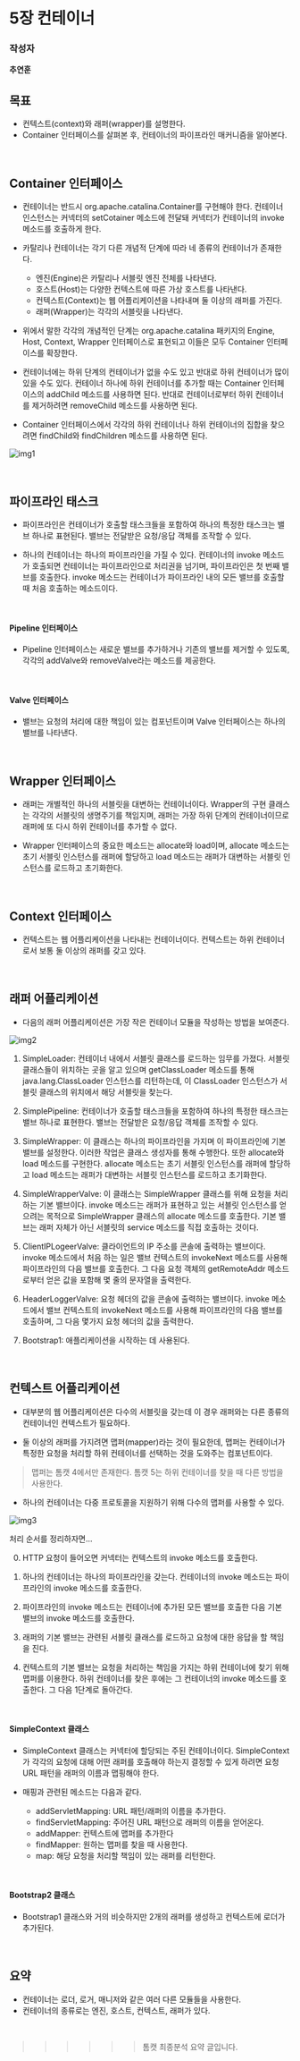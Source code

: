 # 5장 컨테이너
### 작성자

  **추연훈**

## 목표

- 컨텍스트(context)와 래퍼(wrapper)를 설명한다.
- Container 인터페이스를 살펴본 후, 컨테이너의 파이프라인 매커니즘을 알아본다.

<br/>

## Container 인터페이스

- 컨테이너는 반드시 org.apache.catalina.Container를 구현해야 한다. 컨테이너 인스턴스는 커넥터의 setCotainer 메소드에 전달돼 커넥터가 컨테이너의 invoke 메소드를 호출하게 한다.

- 카탈리나 컨테이너는 각기 다른 개념적 단계에 따라 네 종류의 컨테이너가 존재한다.
  - 엔진(Engine)은 카탈리나 서블릿 엔진 전체를 나타낸다.
  - 호스트(Host)는 다양한 컨텍스트에 따른 가상 호스트를 나타낸다.
  - 컨텍스트(Context)는 웹 어플리케이션을 나타내며 둘 이상의 래퍼를 가진다.
  - 래퍼(Wrapper)는 각각의 서블릿을 나타낸다.

- 위에서 말한 각각의 개념적인 단계는 org.apache.catalina 패키지의 Engine, Host, Context, Wrapper 인터페이스로 표현되고 이들은 모두 Container 인터페이스를 확장한다.

- 컨테이너에는 하위 단계의 컨테이너가 없을 수도 있고 반대로 하위 컨테이너가 많이 있을 수도 있다. 컨테이너 하나에 하위 컨테이너를 추가할 때는 Container 인터페이스의 addChild 메소드를 사용하면 된다. 반대로 컨테이너로부터 하위 컨테이너를 제거하려면 removeChild 메소드를 사용하면 된다.

- Container 인터페이스에서 각각의 하위 컨테이너나 하위 컨테이너의 집합을 찾으려면 findChild와 findChildren 메소드를 사용하면 된다.

![img1](./img01.jpg)

<br/>

## 파이프라인 태스크

- 파이프라인은 컨테이너가 호출할 태스크들을 포함하여 하나의 특정한 태스크는 밸브 하나로 표현된다. 밸브는 전달받은 요청/응답 객체를 조작할 수 있다.

- 하나의 컨테이너는 하나의 파이프라인을 가질 수 있다. 컨테이너의 invoke 메소드가 호출되면 컨테이너는 파이프라인으로 처리권을 넘기며, 파이프라인은 첫 번째 밸브를 호출한다. invoke 메소드는 컨테이너가 파이프라인 내의 모든 밸브를 호출할 때 처음 호출하는 메소드이다.

<br/>

#### Pipeline 인터페이스

- Pipeline 인터페이스는 새로운 밸브를 추가하거나 기존의 밸브를 제거할 수 있도록, 각각의 addValve와 removeValve라는 메소드를 제공한다.

<br/>

#### Valve 인터페이스

- 밸브는 요청의 처리에 대한 책임이 있는 컴포넌트이며 Valve 인터페이스는 하나의 밸브를 나타낸다.

<br/>

## Wrapper 인터페이스

- 래퍼는 개별적인 하나의 서블릿을 대변하는 컨테이너이다. Wrapper의 구현 클래스는 각각의 서블릿의 생명주기를 책임지며, 래퍼는 가장 하위 단계의 컨테이너이므로 래퍼에 또 다시 하위 컨테이너를 추가할 수 없다.

- Wrapper 인터페이스의 중요한 메소드는 allocate와 load이며, allocate 메소드는 초기 서블릿 인스턴스를 래퍼에 할당하고 load 메소드는 래퍼가 대변하는 서블릿 인스턴스를 로드하고 초기화한다.

<br/>

## Context 인터페이스

- 컨텍스트는 웹 어플리케이션을 나타내는 컨테이너이다. 컨텍스트는 하위 컨테이너로서 보통 둘 이상의 래퍼를 갖고 있다.

<br/>

## 래퍼 어플리케이션

- 다음의 래퍼 어플리케이션은 가장 작은 컨테이너 모듈을 작성하는 방법을 보여준다.

![img2](./img02.jpg)

1) SimpleLoader: 컨테이너 내에서 서블릿 클래스를 로드하는 임무를 가졌다. 서블릿 클래스들이 위치하는 곳을 알고 있으며 getClassLoader 메소드를 통해 java.lang.ClassLoader 인스턴스를 리턴하는데, 이 ClassLoader 인스턴스가 서블릿 클래스의 위치에서 해당 서블릿을 찾는다.

2) SimplePipeline: 컨테이너가 호출할 태스크들을 포함하여 하나의 특정한 태스크는 밸브 하나로 표현한다. 밸브는 전달받은 요청/응답 객체를 조작할 수 있다.

3) SimpleWrapper: 이 클래스는 하나의 파이프라인을 가지며 이 파이프라인에 기본 밸브를 설정한다. 이러한 작업은 클래스 생성자를 통해 수행한다. 또한 allocate와 load 메소드를 구현한다. allocate 메소드는 초기 서블릿 인스턴스를 래퍼에 할당하고 load 메소드는 래퍼가 대변하는 서블릿 인스턴스를 로드하고 초기화한다.

4) SimpleWrapperValve: 이 클래스는 SimpleWrapper 클래스를 위해 요청을 처리하는 기본 밸브이다. invoke 메소드는 래퍼가 표현하고 있는 서블릿 인스턴스를 얻으려는 목적으로 SimpleWrapper 클래스의 allocate 메소드를 호출한다. 기본 밸브는 래퍼 자체가 아닌 서블릿의 service 메소드를 직접 호출하는 것이다.

5) ClientIPLogeerValve: 클라이언트의 IP 주소를 콘솔에 출력하는 밸브이다. invoke 메소드에서 처음 하는 일은 밸브 컨텍스트의 invokeNext 메소드를 사용해 파이프라인의 다음 밸브를 호출한다. 그 다음 요청 객체의 getRemoteAddr 메소드로부터 얻은 값을 포함해 몇 줄의 문자열을 출력한다.

6) HeaderLoggerValve: 요청 헤더의 값을 콘솔에 출력하는 밸브이다. invoke 메소드에서 밸브 컨텍스트의 invokeNext 메소드를 사용해 파이프라인의 다음 밸브를 호출하며, 그 다음 몇가지 요청 헤더의 값을 출력한다.

7) Bootstrap1: 애플리케이션을 시작하는 데 사용된다.

<br/>

## 컨텍스트 어플리케이션

- 대부분의 웹 어플리케이션은 다수의 서블릿을 갖는데 이 경우 래퍼와는 다른 종류의 컨테이너인 컨텍스트가 필요하다.

- 둘 이상의 래퍼를 가지려면 맵퍼(mapper)라는 것이 필요한데, 맵퍼는 컨테이너가 특정한 요청을 처리할 하위 컨테이너를 선택하는 것을 도와주는 컴포넌트이다.

> 맵퍼는 톰캣 4에서만 존재한다. 톰캣 5는 하위 컨테이너를 찾을 때 다른 방법을 사용한다.

- 하나의 컨테이너는 다중 프로토콜을 지원하기 위해 다수의 맵퍼를 사용할 수 있다.

![img3](./img03.jpg)

처리 순서를 정리하자면...

0. HTTP 요청이 들어오면 커넥터는 컨텍스트의 invoke 메소드를 호출한다.

1. 하나의 컨테이너는 하나의 파이프라인을 갖는다. 컨테이너의 invoke 메소드는 파이프라인의 invoke 메소드를 호출한다.

2. 파이프라인의 invoke 메소드는 컨테이너에 추가된 모든 밸브를 호출한 다음 기본 밸브의 invoke 메소드를 호출한다.

3. 래퍼의 기본 밸브는 관련된 서블릿 클래스를 로드하고 요청에 대한 응답을 할 책임을 진다.

4. 컨텍스트의 기본 밸브는 요청을 처리하는 책임을 가지는 하위 컨테이너에 찾기 위해 맵퍼를 이용한다. 하위 컨테이너를 찾은 후에는 그 컨테이너의 invoke 메소드를 호출한다. 그 다음 1단계로 돌아간다.

<br/>

#### SimpleContext 클래스

- SimpleContext 클래스는 커넥터에 할당되는 주된 컨테이너이다. SimpleContext가 각각의 요청에 대해 어떤 래퍼를 호출해야 하는지 결정할 수 있게 하려면 요청 URL 패턴을 래퍼의 이름과 맵핑해야 한다.

- 매핑과 관련된 메소드는 다음과 같다.
  - addServletMapping: URL 패턴/래퍼의 이름을 추가한다.
  - findServletMapping: 주어진 URL 패턴으로 래퍼의 이름을 얻어온다.
  - addMapper: 컨텍스트에 맵퍼를 추가한다
  - findMapper: 원하는 맵퍼를 찾을 때 사용한다.
  - map: 해당 요청을 처리할 책임이 있는 래퍼를 리턴한다.

<br/>

#### Bootstrap2 클래스

- Bootstrap1 클래스와 거의 비슷하지만 2개의 래퍼를 생성하고 컨텍스트에 로더가 추가된다.

<br/>

## 요약

- 컨테이너는 로더, 로거, 매니저와 같은 여러 다른 모듈들을 사용한다.
- 컨테이너의 종류로는 엔진, 호스트, 컨텍스트, 래퍼가 있다.

<br/>

>>>>>> 톰캣 최종분석 요약 글입니다.
